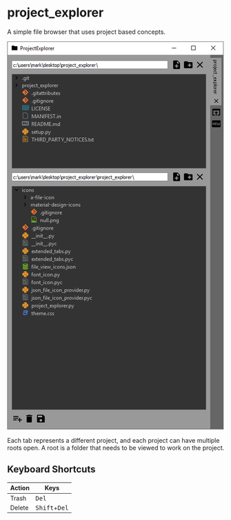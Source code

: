 # project_explorer
A simple file browser that uses project based concepts.

![alt text](images/screenshot.png "Screenshot")

Each tab represents a different project, and each project can have multiple roots open. A root is a folder that needs to be viewed to work on the project.

## Keyboard Shortcuts

| Action | Keys                            |
| ------ | ------------------------------- |
| Trash  | <kbd>Del</kbd>                  |
| Delete | <kbd>Shift</kbd>+<kbd>Del</kbd> |
